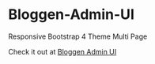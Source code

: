 # Bloggen-Admin-UI
Responsive Bootstrap 4 Theme Multi Page

Check it out at [Bloggen Admin UI](https://cosmin-web-ux.github.io/Bloggen-Admin-UI/index.html)
